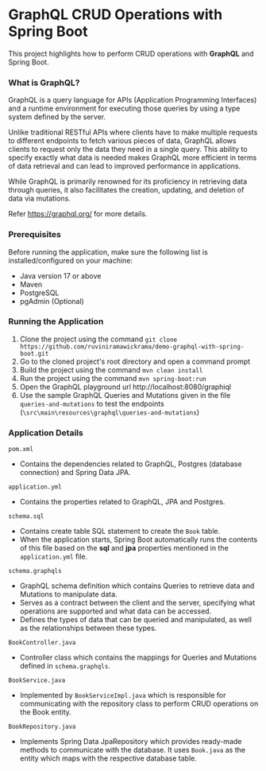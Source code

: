 # GraphQL CRUD Operations with Spring Boot

This project highlights how to perform CRUD operations with **GraphQL** and Spring Boot.

### What is GraphQL?

GraphQL is a query language for APIs (Application Programming Interfaces) and a runtime environment for executing those queries by using a type system defined by the server.

Unlike traditional RESTful APIs where clients have to make multiple requests to different endpoints to fetch various pieces of data, GraphQL allows clients to request only the data they need in a single query. This ability to specify exactly what data is needed makes GraphQL more efficient in terms of data retrieval and can lead to improved performance in applications.

While GraphQL is primarily renowned for its proficiency in retrieving data through queries, it also facilitates the creation, updating, and deletion of data via mutations.

Refer https://graphql.org/ for more details.

### Prerequisites
Before running the application, make sure the following list is installed/configured on your machine:

* Java version 17 or above
* Maven
* PostgreSQL
* pgAdmin (Optional)

### Running the Application

1. Clone the project using the command `git clone https://github.com/ruviniramawickrama/demo-graphql-with-spring-boot.git`
2. Go to the cloned project's root directory and open a command prompt
3. Build the project using the command `mvn clean install`
4. Run the project using the command `mvn spring-boot:run`
5. Open the GraphQL playground url http://localhost:8080/graphiql
6. Use the sample GraphQL Queries and Mutations given in the file `queries-and-mutations` to test the endpoints (`\src\main\resources\graphql\queries-and-mutations`)

### Application Details

`pom.xml`
- Contains the dependencies related to GraphQL, Postgres (database connection) and Spring Data JPA.

`application.yml`
- Contains the properties related to GraphQL, JPA and Postgres.

`schema.sql`
- Contains create table SQL statement to create the `Book` table.
- When the application starts, Spring Boot automatically runs the contents of this file based on the **sql** and **jpa** properties mentioned in the `application.yml` file.

`schema.graphqls`
- GraphQL schema definition which contains Queries to retrieve data and Mutations to manipulate data.
- Serves as a contract between the client and the server, specifying what operations are supported and what data can be accessed.
- Defines the types of data that can be queried and manipulated, as well as the relationships between these types.

`BookController.java`
- Controller class which contains the mappings for Queries and Mutations defined in `schema.graphqls`.

`BookService.java`
- Implemented by `BookServiceImpl.java` which is responsible for communicating with the repository class to perform CRUD operations on the Book entity.

`BookRepository.java`
- Implements Spring Data JpaRepository which provides ready-made methods to communicate with the database. It uses `Book.java` as the entity which maps with the respective database table.
